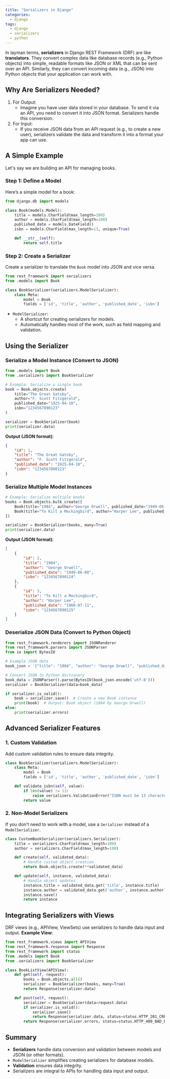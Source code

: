 ```yaml
---
title: "Serializers in Django"
categories:
  - django
tags:
  - django
  - serializers
  - python
---
```

In layman terms, **serializers** in Django REST Framework (DRF) are like **translators**. They convert complex data like database records (e.g., Python objects) into simple, readable formats like JSON or XML that can be sent over an API. Similarly, they can convert incoming data (e.g., JSON) into Python objects that your application can work with.

## Why Are Serializers Needed?
1. For Output:
    - Imagine you have user data stored in your database. To send it via an API, you need to convert it into JSON format. Serializers handle this conversion.
2. For Input:
    - If you receive JSON data from an API request (e.g., to create a new user), serializers validate the data and transform it into a format your app can use.


## A Simple Example
Let's say we are building an API for managing books.

### Step 1: Define a Model
Here’s a simple model for a book:

```python
from django.db import models

class Book(models.Model):
    title = models.CharField(max_length=100)
    author = models.CharField(max_length=100)
    published_date = models.DateField()
    isbn = models.CharField(max_length=13, unique=True)

    def __str__(self):
        return self.title
```
### Step 2: Create a Serializer
Create a serializer to translate the `Book` model into JSON and vice versa.
```python
from rest_framework import serializers
from .models import Book

class BookSerializer(serializers.ModelSerializer):
    class Meta:
        model = Book
        fields = ['id', 'title', 'author', 'published_date', 'isbn']
```
- `ModelSerializer`:
    - A shortcut for creating serializers for models.
    - Automatically handles most of the work, such as field mapping and validation.

## Using the Serializer
### Serialize a Model Instance (Convert to JSON)
```python
from .models import Book
from .serializers import BookSerializer

# Example: Serialize a single book
book = Book.objects.create(
    title="The Great Gatsby",
    author="F. Scott Fitzgerald",
    published_date="1925-04-10",
    isbn="1234567890123"
)

serializer = BookSerializer(book)
print(serializer.data)
```
**Output (JSON format)**:
```json
{
    "id": 1,
    "title": "The Great Gatsby",
    "author": "F. Scott Fitzgerald",
    "published_date": "1925-04-10",
    "isbn": "1234567890123"
}
```
### Serialize Multiple Model Instances
```python
# Example: Serialize multiple books
books = Book.objects.bulk_create([
    Book(title="1984", author="George Orwell", published_date="1949-06-08", isbn="1234567890124"),
    Book(title="To Kill a Mockingbird", author="Harper Lee", published_date="1960-07-11", isbn="1234567890125")
])

serializer = BookSerializer(books, many=True)
print(serializer.data)
```
**Output (JSON format)**:
```json
[
    {
        "id": 2,
        "title": "1984",
        "author": "George Orwell",
        "published_date": "1949-06-08",
        "isbn": "1234567890124"
    },
    {
        "id": 3,
        "title": "To Kill a Mockingbird",
        "author": "Harper Lee",
        "published_date": "1960-07-11",
        "isbn": "1234567890125"
    }
]
```
### Deserialize JSON Data (Convert to Python Object)
```python
from rest_framework.renderers import JSONRenderer
from rest_framework.parsers import JSONParser
from io import BytesIO

# Example JSON data
book_json = '{"title": "1984", "author": "George Orwell", "published_date": "1949-06-08", "isbn": "9876543210123"}'

# Convert JSON to Python dictionary
book_data = JSONParser().parse(BytesIO(book_json.encode('utf-8')))
serializer = BookSerializer(data=book_data)

if serializer.is_valid():
    book = serializer.save()  # Create a new Book instance
    print(book)  # Output: Book object (1984 by George Orwell)
else:
    print(serializer.errors)
```

## Advanced Serializer Features
### 1. Custom Validation
Add custom validation rules to ensure data integrity.
```python
class BookSerializer(serializers.ModelSerializer):
    class Meta:
        model = Book
        fields = ['id', 'title', 'author', 'published_date', 'isbn']

    def validate_isbn(self, value):
        if len(value) != 13:
            raise serializers.ValidationError("ISBN must be 13 characters long.")
        return value
```
### 2. Non-Model Serializers
If you don't need to work with a model, use a `Serializer` instead of a `ModelSerializer`.
```python
class CustomBookSerializer(serializers.Serializer):
    title = serializers.CharField(max_length=100)
    author = serializers.CharField(max_length=100)

    def create(self, validated_data):
        # Handle custom object creation
        return Book.objects.create(**validated_data)

    def update(self, instance, validated_data):
        # Handle object updates
        instance.title = validated_data.get('title', instance.title)
        instance.author = validated_data.get('author', instance.author)
        instance.save()
        return instance
```

## Integrating Serializers with Views
DRF views (e.g., APIView, ViewSets) use serializers to handle data input and output.
**Example View**:
```python
from rest_framework.views import APIView
from rest_framework.response import Response
from rest_framework import status
from .models import Book
from .serializers import BookSerializer

class BookListView(APIView):
    def get(self, request):
        books = Book.objects.all()
        serializer = BookSerializer(books, many=True)
        return Response(serializer.data)

    def post(self, request):
        serializer = BookSerializer(data=request.data)
        if serializer.is_valid():
            serializer.save()
            return Response(serializer.data, status=status.HTTP_201_CREATED)
        return Response(serializer.errors, status=status.HTTP_400_BAD_REQUEST)
```

## Summary
- **Serializers** handle data conversion and validation between models and JSON (or other formats).
- `ModelSerializer` simplifies creating serializers for database models.
- **Validation** ensures data integrity.
- Serializers are integral to APIs for handling data input and output.


